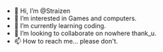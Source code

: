 - 👋 Hi, I’m @Straizen
- 👀 I’m interested in Games and computers.
- 🌱 I’m currently learning coding.
- 💞️ I’m looking to collaborate on nowhere thank_u.
- 📫 How to reach me... please don't.

<!---
Straizen/Straizen is a ✨ special ✨ repository because its `README.md` (this file) appears on your GitHub profile.
You can click the Preview link to take a look at your changes.
--->
